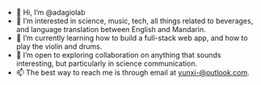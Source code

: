 - 👋 Hi, I’m @adagiolab
- 👀 I’m interested in science, music, tech, all things related to beverages, and language translation between English and Mandarin. 
- 🌱 I’m currently learning how to build a full-stack web app, and how to play the violin and drums. 
- 💞️ I’m open to exploring collaboration on anything that sounds interesting, but particularly in science communication. 
- 📫 The best way to reach me is through email at yunxi-@outlook.com.

<!---
adagiolab/adagiolab is a ✨ special ✨ repository because its `README.md` (this file) appears on your GitHub profile.
You can click the Preview link to take a look at your changes.
--->
